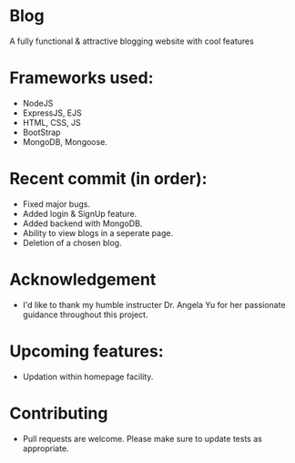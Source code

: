 # Blog
A fully functional & attractive blogging website with cool features

# Frameworks used:
- NodeJS
- ExpressJS, EJS
- HTML, CSS, JS
- BootStrap
- MongoDB, Mongoose.

# Recent commit (in order):
- Fixed major bugs.
- Added login & SignUp feature.
- Added backend with MongoDB.
- Ability to view blogs in a seperate page.
- Deletion of a chosen blog.

# Acknowledgement
- I'd like to thank my humble instructer Dr. Angela Yu for her passionate guidance throughout this project.

# Upcoming features:
- Updation within homepage facility.
  
# Contributing
- Pull requests are welcome. Please make sure to update tests as appropriate.
